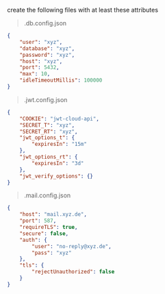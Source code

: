create the following files with at least these attributes

> .db.config.json

```json
{
    "user": "xyz",
    "database": "xyz",
    "password": "xyz",
    "host": "xyz",
    "port": 5432,
    "max": 10,
    "idleTimeoutMillis": 100000
}
```

> .jwt.config.json

```json
{
    "COOKIE": "jwt-cloud-api",
    "SECRET_T": "xyz",
    "SECRET_RT": "xyz",
    "jwt_options_t": {
        "expiresIn": "15m"
    },
    "jwt_options_rt": {
        "expiresIn": "3d"
    },
    "jwt_verify_options": {}
}
```

> .mail.config.json

```json
{
    "host": "mail.xyz.de",
    "port": 587,
    "requireTLS": true,
    "secure": false,
    "auth": {
        "user": "no-reply@xyz.de",
        "pass": "xyz"
    },
    "tls": {
        "rejectUnauthorized": false
    }
}
```
